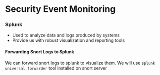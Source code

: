 # Security Event Monitoring

### Splunk

* Used to analyze data and logs produced by systems
* Provide us with robust visualization and reporting tools

#### Forwarding Snort Logs to Splunk

We can forward snort logs to splunk to visualize them. We will use `splunk universal forwarder` tool installed on snort server


